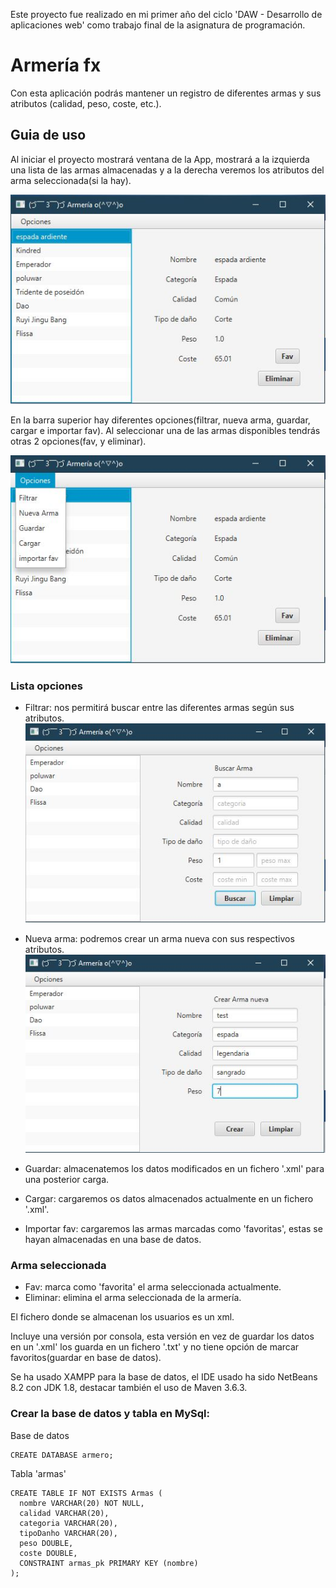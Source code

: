 Este proyecto fue realizado en mi primer año del ciclo 'DAW - Desarrollo de aplicaciones web' 
como trabajo final de la asignatura de programación.
# Armería fx
Con esta aplicación podrás mantener un registro de diferentes armas y sus atributos
(calidad, peso, coste, etc.).

## Guia de uso
Al iniciar el proyecto mostrará ventana de la App, mostrará a la izquierda una 
lista de las armas almacenadas y a la derecha veremos los atributos del arma seleccionada(si la hay).

![alt text](https://github.com/andrew-beltran/java-fx-armeria/blob/master/docs/images/inicio.JPG "initiation")

En la barra superior hay diferentes opciones(filtrar, nueva arma, guardar, cargar e importar fav).
Al seleccionar una de las armas disponibles tendrás otras 2 opciones(fav, y eliminar).

![alt text](https://github.com/andrew-beltran/java-fx-armeria/blob/master/docs/images/opciones.JPG "options")

### Lista opciones
* Filtrar: nos permitirá buscar entre las diferentes armas según sus atributos.
![alt text](https://github.com/andrew-beltran/java-fx-armeria/blob/master/docs/images/filtrar.JPG "example filter")

* Nueva arma: podremos crear un arma nueva con sus respectivos atributos.
![alt text](https://github.com/andrew-beltran/java-fx-armeria/blob/master/docs/images/nueva%20arma.JPG "example new weapon")
* Guardar: almacenatemos los datos modificados en un fichero '.xml' para una posterior carga.
* Cargar: cargaremos os datos almacenados actualmente en un fichero '.xml'.
* Importar fav: cargaremos las armas marcadas como 'favoritas', estas se hayan almacenadas en una base de datos.
### Arma seleccionada
* Fav: marca como 'favorita' el arma seleccionada actualmente.
* Eliminar: elimina el arma seleccionada de la armería.
    
El fichero donde se almacenan los usuarios es un xml.

Incluye una versión por consola, esta versión en vez de guardar los datos en un '.xml' los 
guarda en un fichero '.txt' y no tiene opción de marcar favoritos(guardar en base de datos).

Se ha usado XAMPP para la base de datos, el IDE usado ha sido NetBeans 8.2 con JDK 1.8, destacar también el uso de Maven 3.6.3.

### Crear la base de datos y tabla en MySql:
Base de datos
```
CREATE DATABASE armero;
```
Tabla 'armas'
```
CREATE TABLE IF NOT EXISTS Armas (
  nombre VARCHAR(20) NOT NULL, 
  calidad VARCHAR(20), 
  categoria VARCHAR(20), 
  tipoDanho VARCHAR(20), 
  peso DOUBLE, 
  coste DOUBLE, 
  CONSTRAINT armas_pk PRIMARY KEY (nombre)
);
```
